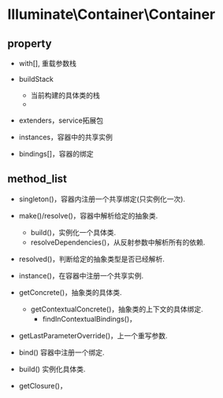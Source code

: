 # Illuminate\Container\Container
## property
- with[], 重载参数栈

- buildStack
	- 当前构建的具体类的栈
    - 

- extenders，service拓展包

- instances，容器中的共享实例

- bindings[]，容器的绑定

## method_list
- singleton()，容器内注册一个共享绑定(只实例化一次).

- make()/resolve()，容器中解析给定的抽象类.
    - build()，实例化一个具体类.
    - resolveDependencies()，从反射参数中解析所有的依赖.

- resolved()，判断给定的抽象类型是否已经解析.
- instance()，在容器中注册一个共享实例.

- getConcrete()，抽象类的具体类.
	- getContextualConcrete()，抽象类的上下文的具体绑定.
		- findInContextualBindings()，

- getLastParameterOverride()，上一个重写参数.

- bind()    容器中注册一个绑定.
- build()   实例化具体类.

- getClosure()，    